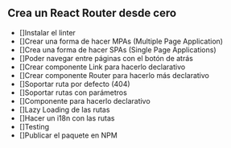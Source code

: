 ## Crea un React Router desde cero
 - []Instalar el linter
 - []Crear una forma de hacer MPAs (Multiple Page Application)
 - []Crea una forma de hacer SPAs (Single Page Applications)
 - []Poder navegar entre páginas con el botón de atrás
 - []Crear componente Link para hacerlo declarativo
 - []Crear componente Router para hacerlo más declarativo
 - []Soportar ruta por defecto (404)
 - []Soportar rutas con parámetros
 - []Componente para hacerlo declarativo
 - []Lazy Loading de las rutas
 - []Hacer un i18n con las rutas
 - []Testing
 - []Publicar el paquete en NPM